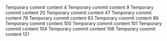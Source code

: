 Temporary commit content 4
Temporary commit content 9
Temporary commit content 20
Temporary commit content 47
Temporary commit content 78
Temporary commit content 83
Temporary commit content 89
Temporary commit content 100
Temporary commit content 101
Temporary commit content 104
Temporary commit content 106
Temporary commit content 121
